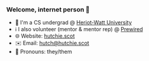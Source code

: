 ### Welcome, internet person 👋

- 🏫 I'm a CS undergrad @ [Heriot-Watt University](https://hw.ac.uk)
- ℹ️ I also volunteer (mentor & mentor rep) @ [Prewired](https://github.com/prewired)
- 🌐 Website:  [hutchie.scot](https://hutchie.scot)
- ✉️ Email:    [hutch@hutchie.scot](mailto:hutch@hutchie.scot)
- 🌈 Pronouns: they/them
